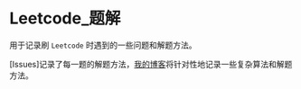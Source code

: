 # Leetcode_题解
用于记录刷 `Leetcode` 时遇到的一些问题和解题方法。

[Issues]记录了每一题的解题方法，[我的博客](https://blog.douchen.life/)将针对性地记录一些复杂算法和解题方法。
